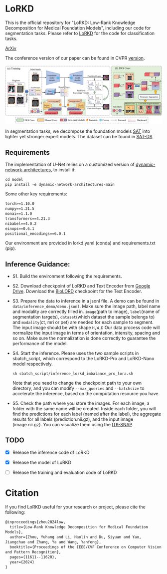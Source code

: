 # LoRKD
This is the official repository for "LoRKD: Low-Rank Knowledge Decomposition for Medical Foundation Models", including our code for segmentation tasks. Please refer to [LoRKD](https://github.com/MediaBrain-SJTU/LoRKD) for the code for classification tasks.

[ArXiv](https://arxiv.org/abs/2404.17184)

The conference version of our paper can be found in CVPR [version](https://openaccess.thecvf.com/content/CVPR2024/html/Zhou_Low-Rank_Knowledge_Decomposition_for_Medical_Foundation_Models_CVPR_2024_paper.html).

<img src="docs/method-lorkd.jpg" alt="" align=center />


In segmentation tasks, we decompose the foundation models [SAT](https://github.com/zhaoziheng/SAT) into lighter yet stronger expert models. The dataset can be found in [SAT-DS](https://github.com/zhaoziheng/SAT-DS/tree/main).


## Requirements
The implementation of U-Net relies on a customized version of [dynamic-network-architectures](https://github.com/MIC-DKFZ/dynamic-network-architectures), to install it:
```
cd model
pip install -e dynamic-network-architectures-main
```

Some other key requirements:
```
torch>=1.10.0
numpy==1.21.5
monai==1.1.0 
transformers==4.21.3
nibabel==4.0.2
einops==0.6.1
positional_encodings==6.0.1
```

Our environment are provided in lorkd.yaml (conda) and requirements.txt (pip).

## Inference Guidance:
- S1. Build the environment following the requirements.

- S2. Download checkpoint of LoRKD and Text Encoder from [Google Drive](https://drive.google.com/drive/folders/1VJFXGf-bdYuDwKI5xDKtlEi-uQT3GTO3?usp=share_link). Download the [BioLORD](https://huggingface.co/FremyCompany/BioLORD-2023-C) checkpoint for the Text Encoder.

- S3. Prepare the data to inference in a jsonl file. A demo can be found in `data/inference_demo/demo.jsonl`. Make sure the image path, label name and modality are correctly filled in. `image`(path to image), `label`(name of segmentation targets), `dataset`(which dataset the sample belongs to) and `modality`(ct, mri or pet) are needed for each sample to segment. 
The input image should be with shape `H,W,D` Our data process code will normalize the input image in terms of orientation, intensity, spacing and so on. Make sure the normalization is done correctly to guarantee the performance of the model.

- S4. Start the inference. Please uses the two sample scripts in sbatch_script, which correspond to the LoRKD-Pro and LoRKD-Nano model respectively.
    ```
    sh sbatch_script/inference_lorkd_imbalance_pro_lora.sh
    ```
    Note that you need to change the checkpoint path to your own directory, and you can modify `--max_queries` and `--batchsize` to accelerate the inference, based on the computation resource you have.

- S5. Check the path where you store the images. For each image, a folder with the same name will be created. Inside each folder, you will find the predictions for each label (named after the label), the aggregate results for all labels (prediction.nii.gz), and the input image (image.nii.gz). You can visualize them using the [ITK-SNAP](http://www.itksnap.org/pmwiki/pmwiki.php).


## TODO
- [x] Release the inference code of LoRKD
- [x] Release the model of LoRKD
- [ ] Release the training and evaluation code of LoRKD


# Citation
If you find LoRKD useful for your research or project, please cite the following:
```
@inproceedings{zhou2024low,
  title={Low-Rank Knowledge Decomposition for Medical Foundation Models},
  author={Zhou, Yuhang and Li, Haolin and Du, Siyuan and Yao, Jiangchao and Zhang, Ya and Wang, Yanfeng},
  booktitle={Proceedings of the IEEE/CVF Conference on Computer Vision and Pattern Recognition},
  pages={11611--11620},
  year={2024}
}
```
